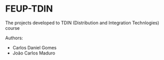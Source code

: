 # FEUP-TDIN
The projects developed to TDIN (Distribution and Integration Technlogies) course

Authors:
- Carlos Daniel Gomes
- João Carlos Maduro
